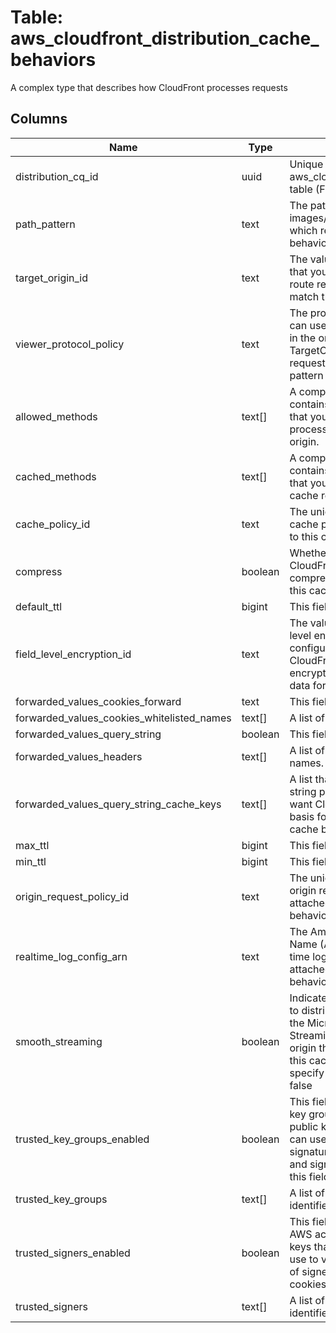 
# Table: aws_cloudfront_distribution_cache_behaviors
A complex type that describes how CloudFront processes requests
## Columns
| Name        | Type           | Description  |
| ------------- | ------------- | -----  |
|distribution_cq_id|uuid|Unique CloudQuery ID of aws_cloudfront_distributions table (FK)|
|path_pattern|text|The pattern (for example, images/*.jpg) that specifies which requests to apply the behavior to|
|target_origin_id|text|The value of ID for the origin that you want CloudFront to route requests to when they match this cache behavior.|
|viewer_protocol_policy|text|The protocol that viewers can use to access the files in the origin specified by TargetOriginId when a request matches the path pattern in PathPattern|
|allowed_methods|text[]|A complex type that contains the HTTP methods that you want CloudFront to process and forward to your origin.|
|cached_methods|text[]|A complex type that contains the HTTP methods that you want CloudFront to cache responses to.|
|cache_policy_id|text|The unique identifier of the cache policy that is attached to this cache behavior|
|compress|boolean|Whether you want CloudFront to automatically compress certain files for this cache behavior|
|default_ttl|bigint|This field is deprecated|
|field_level_encryption_id|text|The value of ID for the field-level encryption configuration that you want CloudFront to use for encrypting specific fields of data for this cache behavior.|
|forwarded_values_cookies_forward|text|This field is deprecated|
|forwarded_values_cookies_whitelisted_names|text[]|A list of cookie names.|
|forwarded_values_query_string|boolean|This field is deprecated|
|forwarded_values_headers|text[]|A list of HTTP header names.|
|forwarded_values_query_string_cache_keys|text[]|A list that contains the query string parameters that you want CloudFront to use as a basis for caching for a cache behavior|
|max_ttl|bigint|This field is deprecated|
|min_ttl|bigint|This field is deprecated|
|origin_request_policy_id|text|The unique identifier of the origin request policy that is attached to this cache behavior|
|realtime_log_config_arn|text|The Amazon Resource Name (ARN) of the real-time log configuration that is attached to this cache behavior|
|smooth_streaming|boolean|Indicates whether you want to distribute media files in the Microsoft Smooth Streaming format using the origin that is associated with this cache behavior. If so, specify true; if not, specify false|
|trusted_key_groups_enabled|boolean|This field is true if any of the key groups in the list have public keys that CloudFront can use to verify the signatures of signed URLs and signed cookies. If not, this field is false.|
|trusted_key_groups|text[]|A list of key groups identifiers.|
|trusted_signers_enabled|boolean|This field is true if any of the AWS accounts have public keys that CloudFront can use to verify the signatures of signed URLs and signed cookies|
|trusted_signers|text[]|A list of AWS account identifiers.|
